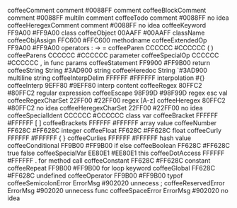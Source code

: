 coffeeComment         comment         #0088FF comment
coffeeBlockComment    comment         #0088FF multiln comment
coffeeTodo            comment         #0088FF no idea
coffeeHeregexComment  comment         #0088FF no idea
coffeeKeyword         FF9A00          #FF9A00 class
coffeeObject          00AAFF          #00AAFF className
coffeeObjAssign       FFC600          #FFC600 methodname
coffeeExtendedOp      FF9A00          #FF9A00 operators : -> =
coffeeParen           CCCCCC          #CCCCCC ( )
coffeeParens          CCCCCC          #CCCCCC parameter
coffeeSpecialOp       CCCCCC          #CCCCCC , in func params
coffeeStatement       FF9900          #FF9B00 return
coffeeString          String          #3AD900 string
coffeeHeredoc         String         `#3AD900 multiline string
coffeeInterpDelim     FFFFFF          #FFFFFF interpolation #{}
coffeeInterp          9EFF80          #9EFF80 interp content
coffeeRegex           80FFC2          #80FFC2 regular expression
coffeeEscape          98F99D          #98F99D regex esc val
coffeeRegexCharSet    22FF00          #22FF00 regex [A-z]
coffeeHeregex         80FFC2          #80FFC2 no idea
coffeeHeregexCharSet  22FF00          #22FF00 no idea
coffeeSpecialIdent    CCCCCC          #CCCCCC class var
coffeeBracket         FFFFFF          #FFFFFF [ ]
coffeeBrackets        FFFFFF          #FFFFFF array value
coffeeNumber          FF628C          #FF628C integer
coffeeFloat           FF628C          #FF628C float
coffeeCurly           FFFFFF          #FFFFFF { }
coffeeCurlies         FFFFFF          #FFFFFF hash value
coffeeConditional     FF9B00          #FF9B00 if else
coffeeBoolean         FF628C          #FF628C true false
coffeeSpecialVar      EE80E1          #EE80E1 this
coffeeDotAccess       FFFFFF          #FFFFFF . for method call
coffeeConstant        FF628C          #FF628C constant
coffeeRepeat          FF9B00          #FF9B00 for loop keyword
coffeeGlobal          FF628C          #FF628C undefined
coffeeOperator        FF9B00          #FF9B00 typof
coffeeSemicolonError  ErrorMsg        #902020 unnecess ;
coffeeReservedError   ErrorMsg        #902020 unnecess func
coffeeSpaceError      ErrorMsg        #902020 no idea
